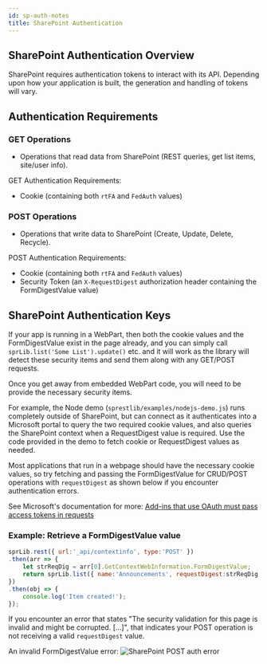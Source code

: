 ```yaml
---
id: sp-auth-notes
title: SharePoint Authentication
---
```


## SharePoint Authentication Overview

SharePoint requires authentication tokens to interact with its API.  Depending upon how your application
is built, the generation and handling of tokens will vary.

## Authentication Requirements

### GET Operations
* Operations that read data from SharePoint (REST queries, get list items, site/user info).

GET Authentication Requirements:
* Cookie (containing both `rtFA` and `FedAuth` values)

### POST Operations
* Operations that write data to SharePoint (Create, Update, Delete, Recycle).

POST Authentication Requirements:
* Cookie (containing both `rtFA` and `FedAuth` values)
* Security Token (an `X-RequestDigest` authorization header containing the FormDigestValue value)

## SharePoint Authentication Keys
If your app is running in a WebPart, then both the cookie values and the FormDigestValue exist in the page already,
and you can simply call `sprLib.list('Some List').update()` etc. and it will work as the library will detect these
security items and send them along with any GET/POST requests.

Once you get away from embedded WebPart code, you will need to be provide the necessary security items.

For example, the Node demo (`sprestlib/examples/nodejs-demo.js`) runs completely outside of SharePoint, but can
connect as it authenticates into a Microsoft portal to query the two required cookie values, and also queries the SharePoint context
when a RequestDigest value is required.  Use the code provided in the demo to fetch cookie or RequestDigest values as needed.

Most applications that run in a webpage should have the necessary cookie values, so try fetching and passing
the FormDigestValue for CRUD/POST operations with `requestDigest` as shown below if you encounter authentication errors.

See Microsoft's documentation for more: [Add-ins that use OAuth must pass access tokens in requests](https://docs.microsoft.com/en-us/sharepoint/dev/sp-add-ins/complete-basic-operations-using-sharepoint-rest-endpoints#add-ins-that-use-oauth-must-pass-access-tokens-in-requests)

### Example: Retrieve a FormDigestValue value
```javascript
sprLib.rest({ url:'_api/contextinfo', type:'POST' })
.then(arr => {
    let strReqDig = arr[0].GetContextWebInformation.FormDigestValue;
    return sprLib.list({ name:'Announcements', requestDigest:strReqDig }).create({ "Title":"New Item" });
})
.then(obj => {
    console.log('Item created!');
});
```

If you encounter an error that states "The security validation for this page is invalid and might be corrupted. [...]", that
indicates your POST operation is not receiving a valid `requestDigest` value.

An invalid FormDigestValue error:
![SharePoint POST auth error](/SpRestLib/docs/assets/auth-error-security-validation-invalid.png)
